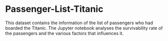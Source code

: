 # Passenger-List-Titanic
This dataset contains the information of the list of passengers who had boarded the Titanic. The Jupyter notebook analyses the survivability rate of the passengers and the various factors that influences it.  
